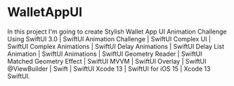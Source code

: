 # WalletAppUI

In this project I'm going to create Stylish Wallet App UI Animation Challenge Using SwiftUI 3.0 | SwiftUI Animation Challenge | SwiftUI Complex UI | SwiftUI Complex Animations | SwiftUI Delay Animations | SwiftUI Delay List Animation | SwiftUI Animations | SwiftUI Geometry Reader | SwiftUI Matched Geometry Effect | SwiftUI MVVM | SwiftUI Overlay | SwiftUI @ViewBuilder | Swift | SwiftUI Xcode 13 | SwiftUI for iOS 15 | Xcode 13 SwiftUI.
